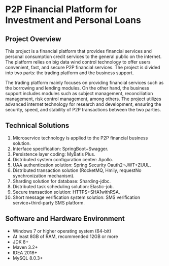 # P2P Financial Platform for Investment and Personal Loans

## Project Overview
This project is a financial platform that provides financial services and personal consumption credit services to the general public on the internet. The platform relies on big data wind control technology to offer users convenient, fast, and secure P2P financial services. The project is divided into two parts: the trading platform and the business support.

The trading platform mainly focuses on providing financial services such as the borrowing and lending modules. On the other hand, the business support includes modules such as subject management, reconciliation management, risk control management, among others. The project utilizes advanced internet technology for research and development, ensuring the security, speed, and stability of P2P transactions between the two parties.

## Technical Solutions
1. Microservice technology is applied to the P2P financial business solution.
2. Interface specification: SpringBoot+Swagger.
3. Persistence layer coding: MyBatis Plus.
4. Distributed system configuration center: Apollo.
5. UAA authentication solution: Spring Security Oauth2+JWT+ZUUL.
6. Distributed transaction solution (RocketMQ, Hmily, requestNo synchronization mechanism).
7. Sharding solution for database: Sharding-jdbc.
8. Distributed task scheduling solution: Elastic-job.
9. Secure transaction solution: HTTPS+SHA1withRSA.
10. Short message verification system solution: SMS verification service+third-party SMS platform.

## Software and Hardware Environment
- Windows 7 or higher operating system (64-bit)
- At least 8GB of RAM, recommended 12GB or more
- JDK 8+
- Maven 3.2+
- IDEA 2018+
- MySQL 8.0.3+
